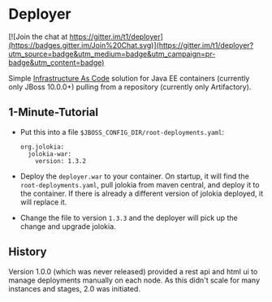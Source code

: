 # Deployer

[![Join the chat at https://gitter.im/t1/deployer](https://badges.gitter.im/Join%20Chat.svg)](https://gitter.im/t1/deployer?utm_source=badge&utm_medium=badge&utm_campaign=pr-badge&utm_content=badge)

Simple [Infrastructure As Code](http://martinfowler.com/bliki/InfrastructureAsCode.html) solution for Java EE containers (currently only JBoss 10.0.0+) pulling from a repository (currently only Artifactory).

## 1-Minute-Tutorial

- Put this into a file `$JBOSS_CONFIG_DIR/root-deployments.yaml`:

      org.jolokia:
        jolokia-war:
          version: 1.3.2

- Deploy the `deployer.war` to your container.
On startup, it will find the `root-deployments.yaml`, pull jolokia from maven central, and deploy it to the container.
If there is already a different version of jolokia deployed, it will replace it.

- Change the file to version `1.3.3` and the deployer will pick up the change and upgrade jolokia.

## History

Version 1.0.0 (which was never released) provided a rest api and html ui to manage deployments manually on each node.
As this didn't scale for many instances and stages, 2.0 was initiated.
